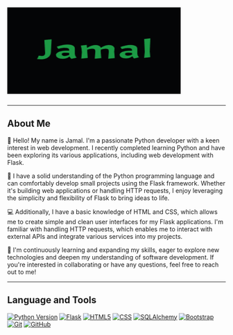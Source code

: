 # <img src="https://github.com/FlyingPie432/FlyingPie432/raw/main/assets/jamal.gif" alt="Jamal GIF" width="400" height="200" />

---

## About Me

👋 Hello! My name is Jamal. I'm a passionate Python developer with a keen interest in web development. I recently completed learning Python and have been exploring its various applications, including web development with Flask.

🐍 I have a solid understanding of the Python programming language and can comfortably develop small projects using the Flask framework. Whether it's building web applications or handling HTTP requests, I enjoy leveraging the simplicity and flexibility of Flask to bring ideas to life.

💻 Additionally, I have a basic knowledge of HTML and CSS, which allows me to create simple and clean user interfaces for my Flask applications. I'm familiar with handling HTTP requests, which enables me to interact with external APIs and integrate various services into my projects.

🌱 I'm continuously learning and expanding my skills, eager to explore new technologies and deepen my understanding of software development. If you're interested in collaborating or have any questions, feel free to reach out to me!

---

## Language and Tools

[![Python Version](https://img.shields.io/badge/Python-yellow?style=for-the-badge)](https://www.python.org/) [![Flask](https://img.shields.io/badge/Flask-%23000000?style=for-the-badge)](https://flask.palletsprojects.com/)
 [![HTML5](https://img.shields.io/badge/Html5%20-%20%23E34F26?style=for-the-badge)](https://developer.mozilla.org/en-US/docs/Web/Guide/HTML/HTML5) [![CSS](https://img.shields.io/badge/css-%20%231572B6?style=for-the-badge)](https://developer.mozilla.org/en-US/docs/Web/CSS) [![SQLAlchemy](https://img.shields.io/badge/SQLALACHEMY%20-%20%23D71F00?style=for-the-badge)](https://www.sqlalchemy.org/) [![Bootstrap](https://img.shields.io/badge/Bootstrap%20-%20%237952B3?style=for-the-badge)](https://getbootstrap.com/) [![Git](https://img.shields.io/badge/Git%20-%20%23F05032?style=for-the-badge)](https://git-scm.com/) [![GitHub](https://img.shields.io/badge/Github%20-%20%23181717?style=for-the-badge)](https://github.com/)












